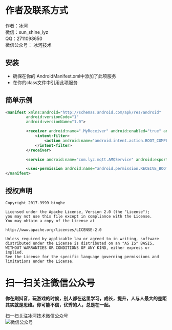 # 作者及联系方式
作者：冰河  
微信：sun_shine_lyz  
QQ：2711098650  
微信公众号： 冰河技术

安装
----
* 确保在你的 AndroidManifest.xml中添加了此项服务
* 在你的class文件中引用此项服务

简单示例
----
```xml
<manifest xmlns:android="http://schemas.android.com/apk/res/android"
         android:versionCode="1"
         android:versionName="1.0">

         <receiver android:name=".MyReceiver" android:enabled="true" android:exported="false">
             <intent-filter>
                 <action android:name="android.intent.action.BOOT_COMPLETED" />
             </intent-filter>
         </receiver>

         <service android:name="com.lyz.mqtt.AMQService" android:exported="false" />

         <uses-permission android:name="android.permission.RECEIVE_BOOT_COMPLETED" />
</manifest>
```


授权声明
-------

    Copyright 2017-9999 binghe
    
    Licensed under the Apache License, Version 2.0 (the "License");
    you may not use this file except in compliance with the License.
    You may obtain a copy of the License at
    
    http://www.apache.org/licenses/LICENSE-2.0
    
    Unless required by applicable law or agreed to in writing, software
    distributed under the License is distributed on an "AS IS" BASIS,
    WITHOUT WARRANTIES OR CONDITIONS OF ANY KIND, either express or implied.
    See the License for the specific language governing permissions and
    limitations under the License.

# 扫一扫关注微信公众号

**你在刷抖音，玩游戏的时候，别人都在这里学习，成长，提升，人与人最大的差距其实就是思维。你可能不信，优秀的人，总是在一起。** 
  
扫一扫关注冰河技术微信公众号  
![微信公众号](https://img-blog.csdnimg.cn/20200709131720844.png#pic_center)  
